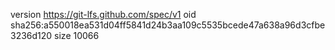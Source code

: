 version https://git-lfs.github.com/spec/v1
oid sha256:a550018ea531d04ff5841d24b3aa109c5535bcede47a638a96d3cfbe3236d120
size 10066
